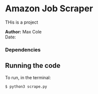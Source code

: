 # Amazon Job Scraper
THis is a project

**Author:** Max Cole <br>
Date: 

### Dependencies

## Running the code
To run, in the terminal:
```
$ python3 scrape.py
```
